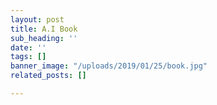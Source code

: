 ```yaml
---
layout: post
title: A.I Book
sub_heading: ''
date: ''
tags: []
banner_image: "/uploads/2019/01/25/book.jpg"
related_posts: []

---
```

